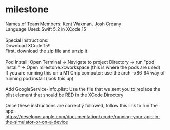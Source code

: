 # milestone

Names of Team Members: Kent Waxman, Josh Creany
<br/>
Language Used: Swift 5.2 in XCode 15
<br/>
<br/>
Special Instructions:
<br/>
Download XCode 15!!
<br/>
First, download the zip file and unzip it
<br/>
<br/>
Pod Install: Open Terminal -> Navigate to project Directory -> run "pod install" -> Open milestone.xcworkspace (this is where the pods are used)
<br/>
If you are running this on a M1 Chip computer: use the arch -x86_64 way of running pod install (look this up)
<br/>
<br/>
Add GoogleService-Info.plist: Use the file that we sent you to replace the plist element that should be RED in the XCode Directory
<br/>
<br/>
Once these instructions are correctly followed, follow this link to run the app:
<br/>
https://developer.apple.com/documentation/xcode/running-your-app-in-the-simulator-or-on-a-device
